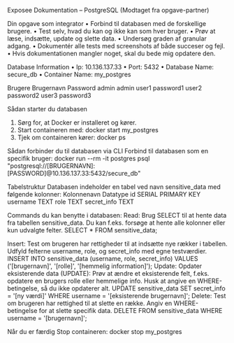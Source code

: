 Exposee Dokumentation – PostgreSQL (Modtaget fra opgave-partner)

Din opgave som integrator
•	Forbind til databasen med de forskellige brugere.
•	Test selv, hvad du kan og ikke kan som hver bruger.
•	Prøv at læse, indsætte, update og slette data.
•	Undersøg graden af granular adgang.
•	Dokumentér alle tests med screenshots af både succeser og fejl.
•	Hvis dokumentationen mangler noget, skal du bede mig opdatere den.

Database Information
•	Ip: 10.136.137.33
•	Port: 5432
•	Database Name: secure_db
•	Container Name: my_postgres

Brugere
Brugernavn	Password
admin	admin
user1	password1
user2	password2
user3	password3



Sådan starter du databasen
1.	Sørg for, at Docker er installeret og kører.
2.	Start containeren med:
docker start my_postgres
3.	Tjek om containeren kører:
docker ps

Sådan forbinder du til databasen via CLI
Forbind til databasen som en specifik bruger:
docker run --rm -it postgres psql "postgresql://[BRUGERNAVN]:[PASSWORD]@10.136.137.33:5432/secure_db"


Tabelstruktur
Databasen indeholder en tabel ved navn sensitive_data med følgende kolonner:
Kolonnenavn	Datatype
id	SERIAL PRIMARY KEY
username	TEXT
role	TEXT
secret_info	TEXT

Commands du kan benytte i databasen:
Read:
Brug SELECT til at hente data fra tabellen sensitive_data.
Du kan f.eks. forsøge at hente alle kolonner eller kun udvalgte felter.
SELECT * FROM sensitive_data;

Insert:
Test om brugeren har rettigheder til at indsætte nye rækker i tabellen.
Udfyld felterne username, role, og secret_info med egne testværdier.
INSERT INTO sensitive_data (username, role, secret_info)
VALUES ('[brugernavn]', '[rolle]', '[hemmelig information]');
Update:
Opdater eksisterende data (UPDATE):
Prøv at ændre et eksisterende felt, f.eks. opdatere en brugers rolle eller hemmelige info.
Husk at angive en WHERE-betingelse, så du ikke opdaterer alt.
UPDATE sensitive_data
SET secret_info = '[ny værdi]'
WHERE username = '[eksisterende brugernavn]';
Delete:
Test om brugeren har rettighed til at slette en række.
Angiv en WHERE-betingelse for at slette specifik data.
DELETE FROM sensitive_data
WHERE username = '[brugernavn]';

Når du er færdig
Stop containeren:
docker stop my_postgres